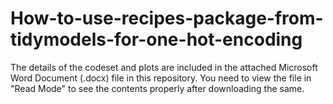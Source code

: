 # How-to-use-recipes-package-from-tidymodels-for-one-hot-encoding

The details of the codeset and plots are included in the attached Microsoft Word Document (.docx) file in this repository. 
You need to view the file in "Read Mode" to see the contents properly after downloading the same.
